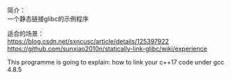 
简介：  
一个静态链接glibc的示例程序  

适合的场景：  
https://blog.csdn.net/sxncusc/article/details/125397922  
https://github.com/sunxiao2010n/statically-link-glibc/wiki/experience  


This programme is going to explain: how to link your c++17 code under gcc 4.8.5
 
